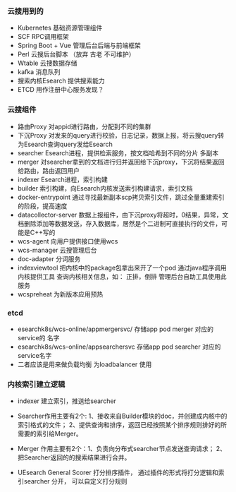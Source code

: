 ### 云搜用到的
- Kubernetes			基础资源管理组件
- SCF 					RPC调用框架
- Spring Boot + Vue 	管理后台后端与前端框架
- Perl					云搜后台脚本   （放弃  古老  不可维护）
- Wtable				云搜数据存储
- kafka					消息队列
- 搜索内核Esearch		提供搜索能力
- ETCD					用作注册中心服务发现？


### 云搜组件

- 路由Proxy				对appid进行路由，分配到不同的集群
- 下沉Proxy				对发来的query进行校验，日志记录，数据上报，将云搜query转为Esearch查询query发给Esearch
- searcher				Esearch进程，提供检索服务，按文档哈希到不同的分片 多副本
- merger				对searcher拿到的文档进行归并返回给下沉proxy，下沉将结果返回给路由，路由返回用户
- indexer				Esearch进程，索引构建
- builder				索引构建，向Esearch内核发送索引构建请求，索引文档
- docker-entrypoint		通过寻找最新副本scp拷贝索引文件，跳过全量重建索引的阶段，提高速度
- datacollector-server	数据上报组件，由下沉proxy将超时，0结果，异常，文档删除添加等数据发送，存入数据库，居然是个二进制可直接执行的文件，可能是C++写的
- wcs-agent				向用户提供接口使用wcs
- wcs-manager			云搜管理后台
- doc-adapter			分词服务
- indexviewtool			把内核中的package包拿出来开了一个pod 通过java程序调用内核提供工具 查询内核相关信息，如： 正排，倒排  管理后台自助工具使用此服务
- wcspreheat			为新版本应用预热



### etcd
- esearchk8s/wcs-online/appmergersvc/		存储app pod merger 对应的service的 名字
- esearchk8s/wcs-online/appsearchersvc		存储app	pod	searcher 对应的service名字
- 二者应该是用来做负载均衡 为loadbalancer 使用 

### 内核索引建立逻辑
- indexer  建立索引，推送给searcher
- Searcher作用主要有2个: 1、接收来自Builder模块的doc，并创建成内核中的索引格式的文件；
						 2、提供查询和排序，返回已经按照某个排序规则排好的所需要的索引给Merger。
- Merger  作用主要有2个：1、负责向分布式searcher节点发送查询请求； 
						 2、把Searcher返回的的搜索结果进行合并。
						 
- UEsearch General Scorer 打分排序插件， 通过插件的形式将打分逻辑和索引searcher 分开， 可以自定义打分规则

